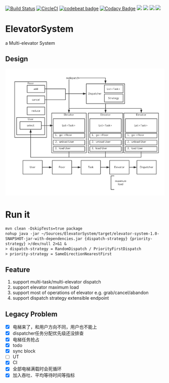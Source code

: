 [![Build Status](https://travis-ci.org/lhyundeadsoul/ElevatorSystem.svg?branch=master)](https://travis-ci.org/lhyundeadsoul/ElevatorSystem)
[![CircleCI](https://circleci.com/gh/lhyundeadsoul/ElevatorSystem.svg?style=svg)](https://circleci.com/gh/lhyundeadsoul/ElevatorSystem)
[![codebeat badge](https://codebeat.co/badges/8863dd20-d5c9-4191-9825-2f86a27b449c)](https://codebeat.co/projects/github-com-lhyundeadsoul-elevatorsystem-master)
[![Codacy Badge](https://api.codacy.com/project/badge/Grade/9084b4d0243b4e8c8314168ed2a7deda)](https://www.codacy.com/app/lhyundeadsoul/ElevatorSystem?utm_source=github.com&amp;utm_medium=referral&amp;utm_content=lhyundeadsoul/ElevatorSystem&amp;utm_campaign=Badge_Grade)
![](https://img.shields.io/badge/language-java-blue.svg)
![](https://img.shields.io/github/issues/lhyundeadsoul/ElevatorSystem.svg)
![](https://img.shields.io/github/forks/lhyundeadsoul/ElevatorSystem.svg)
![](https://img.shields.io/github/stars/lhyundeadsoul/ElevatorSystem.svg)
# ElevatorSystem
a Multi-elevator System

## Design
![arch](src/main/resources/ElevatorSystem.png)

# Run it
```$xslt
mvn clean -DskipTests=true package
nohup java -jar ~/Sources/ElevatorSystem/target/elevator-system-1.0-SNAPSHOT-jar-with-dependencies.jar {dispatch-strategy} {priority-strategy} >/dev/null 2>&1 &
> dispatch-strategy = RandomDispatch / PriorityFirstDispatch 
> priority-strategy = SameDirectionNearestFirst
```
## Feature
1. support multi-task/multi-elevator dispatch
2. support elevator maximum load
3. support most of operations of elevator e.g. grab/cancel/abandon
4. support dispatch strategy extensible endpoint

## Legacy Problem
- [x] 电梯来了，和用户方向不同，用户也不能上
- [x] dispatcher任务分配优先级还没排查
- [x] 电梯任务抢占
- [x] todo
- [x] sync block
- [ ] UT
- [x] CI
- [x] 全部电梯满载时会死循环
- [x] 加入吞吐、平均等待时间等指标